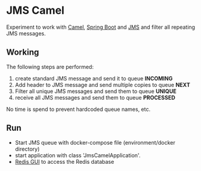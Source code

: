 # JMS Camel
Experiment to work with [Camel](https://camel.apache.org/), 
[Spring Boot](https://spring.io/projects/spring-boot) and [JMS](https://activemq.apache.org/components/artemis/) and filter all repeating JMS messages.

## Working

The following steps are performed:

1. create standard JMS message and send it to queue **INCOMING**
2. Add header to JMS message and send multiple copies to queue **NEXT**
3. Filter all unique JMS messages and send them to queue **UNIQUE**
4. receive all JMS messages and send them to queue **PROCESSED**

No time is spend to prevent hardcoded queue names, etc.

## Run
- Start JMS queue with docker-compose file (environment/docker directory)
- start application with class 'JmsCamelApplication'.
- [Redis GUI](http://localhost:5540/) to access the Redis database
